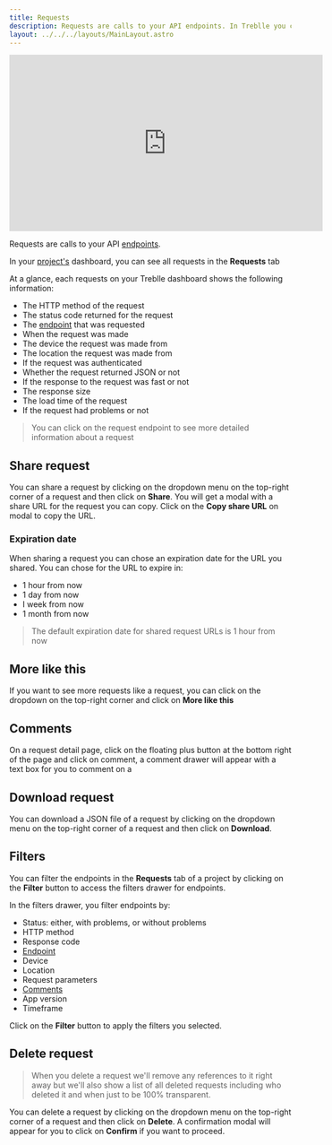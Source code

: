 ```yaml
---
title: Requests
description: Requests are calls to your API endpoints. In Treblle you can find requests made to your API in the Requests tab of your project's dashboard
layout: ../../../layouts/MainLayout.astro
---
```


<iframe width="560" height="315" src="https://www.youtube.com/embed/3Q2EmCE0iqo" title="YouTube video player" frameborder="0" allow="accelerometer; autoplay; clipboard-write; encrypted-media; gyroscope; picture-in-picture; web-share" allowfullscreen></iframe>

Requests are calls to your API [endpoints](/en/dashboard/endpoints).

In your [project's](/en/dashboard/projects) dashboard, you can see all requests in the **Requests** tab

At a glance, each requests on your Treblle dashboard shows the following information:

* The HTTP method of the request
* The status code returned for the request
* The [endpoint](/en/dashboard/endpoints) that was requested
* When the request was made
* The device the request was made from
* The location the request was made from
* If the request was authenticated
* Whether the request returned JSON or not
* If the response to the request was fast or not
* The response size
* The load time of the request
* If the request had problems or not

> You can click on the request endpoint to see more detailed information about a request

## Share request
You can share a request by clicking on the dropdown menu on the top-right corner of a request and then click on **Share**. You will get a modal with a share URL for the request you can copy. Click on the **Copy share URL** on modal to copy the URL.

### Expiration date
When sharing a request you can chose an expiration date for the URL you shared. You can chose for the URL to expire in:

* 1 hour from now
* 1 day from now
* I week from now
* 1 month from now

> The default expiration date for shared request URLs is 1 hour from now

## More like this
If you want to see more requests like a request, you can click on the dropdown on the top-right corner and click on **More like this**

## Comments
On a request detail page, click on the floating plus button at the bottom right of the page and click on comment, a comment drawer will appear with a text box for you to comment on a

## Download request
You can download a JSON file of a request by clicking on the dropdown menu on the top-right corner of a request and then click on **Download**.

## Filters
You can filter the endpoints in the **Requests** tab of a project by clicking on the **Filter** button to access the filters drawer for endpoints.

In the filters drawer, you filter endpoints by:

* Status: either, with problems, or without problems
* HTTP method
* Response code
* [Endpoint](/en/dashboard/endpoints)
* Device
* Location
* Request parameters
* [Comments](/en/dashboard/requests#comments)
* App version
* Timeframe

Click on the **Filter** button to apply the filters you selected.

## Delete request
> When you delete a request we'll remove any references to it right away but we'll also show a list of all deleted requests including who deleted it and when just to be 100% transparent.

You can delete a request by clicking on the dropdown menu on the top-right corner of a request and then click on **Delete**. A confirmation modal will appear for you to click on **Confirm** if you want to proceed.
